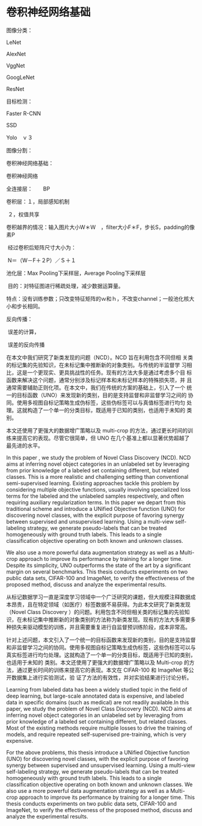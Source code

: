 # 卷积神经网络基础


图像分类：

LeNet

AlexNet

VggNet

GoogLeNet

ResNet

目标检测：

Faster R-CNN

SSD

Yolo　ｖ３

图像分割：



卷积神经网络基础：

卷积神经网络

全连接层：　　BP

卷积层：１，局部感知机制

​				２，权值共享　

​	卷积越界的情况：输入图片大小W＊Ｗ　，filter大小F＊F，步长S，padding的像素P

​	经过卷积后矩阵尺寸大小为：

​	N＝（W－F＋２P）／Ｓ＋１

池化层：Max Pooling下采样层，Average Pooling下采样层

​	目的：对特征图进行稀疏处理，减少数据运算量。

​	特点：没有训练参数；只改变特征矩阵的ｗ和ｈ，不改变channel；一般池化核大小和步长相同。

反向传播：

​	误差的计算，　　

​	误差的反向传播



在本文中我们研究了新类发现的问题（NCD）。NCD 旨在利用包含不同但相 关类的标记集的先验知识，在未标记集中推断新的对象类别。与传统的半监督学 习相比，这是一个更现实、更具挑战性的任务。现有的方法大多是通过考虑多个目 标函数来解决这个问题，通常分别涉及标记样本和未标记样本的特殊损失项，并 且通常需要辅助正则化项。在本文中，我们在传统的方案的基础上，引入了一个 统一的目标函数（UNO）来发现新的类别，目的是支持监督和非监督学习之间的 协同。使用多视图自标记策略生成伪标签，这些伪标签可以与真值标签进行均匀 处理。这就构造了一个单一的分类目标，既适用于已知的类别，也适用于未知的 类别。 

本文还使用了更强大的数据增广策略以及 multi-crop 的方法，通过更长时间的训练来提高它的表现。尽管它很简单，但 UNO 在几个基准上都以显著优势超越了 最先进的水平。

In this paper , we study the problem of Novel Class Discovery (NCD). NCD aims at inferring novel object categories in an unlabeled set by leveraging from prior knowledge of a labeled set containing different, but related classes. This is a more realistic and challenging setting than conventional semi-supervised learning. Existing approaches tackle this problem by considering multiple objective functions, usually involving specialized loss terms for the labeled and the unlabeled samples respectively, and often requiring auxiliary regularization terms. In this paper we depart from this traditional scheme and introduce a UNified Objective function (UNO) for discovering novel classes, with the explicit purpose of favoring synergy between supervised and unsupervised learning. Using a multi-view self-labeling strategy, we generate pseudo-labels that can be treated homogeneously with ground truth labels. This leads to a single classification objective operating on both known and unknown classes.

We also use a more powerful data augmentation strategy as well as a Multi-crop approach to improve its performance by training for a longer time. Despite its simplicity, UNO outperforms the state of the art by a significant margin on several benchmarks. This thesis conducts experiments on two public data sets, CIFAR-100 and ImageNet, to verify the effectiveness of the proposed method, discuss and analyze the experimental results.

从标记数据学习一直是深度学习领域中一个广泛研究的课题，但大规模注释数据成本昂贵，且在特定领域（如医疗）标签数据不易获得。为此本文研究了新类发现（Novel Class Discovery ）的问题。利用包含不同但相关类的标记集的先验知识，在未标记集中推断新的对象类别的方法称为新类发现。现有的方法大多需要多种损失来驱动模型的训练，并且需要重复进行自监督预训练阶段，成本非常高。

针对上述问题，本文引入了一个统一的目标函数来发现新的类别，目的是支持监督和非监督学习之间的协同。使用多视图自标记策略生成伪标签，这些伪标签可以与真实标签进行均匀处理。这就构造了一个单一的分类目标，既适用于已知的类别，也适用于未知的 类别。本文还使用了更强大的数据增广策略以及 Multi-crop 的方法，通过更长时间的训练来提高它的表现。本文在 CIFAR-100 和 ImageNet 等公开数据集上进行实验测试，验 证了方法的有效性，并对实验结果进行讨论分析。

Learning from labeled data has been a widely studied topic in the field of deep learning, but large-scale annotated data is expensive, and labeled data in specific domains (such as medical) are not readily available.In this paper, we study the problem of Novel Class Discovery (NCD). NCD aims at inferring novel object categories in an unlabeled set by leveraging from prior knowledge of a labeled set containing different, but related classes. Most of the existing methods require multiple losses to drive the training of models, and require repeated self-supervised pre-training, which is very expensive.

For the above problems, this thesis introduce a UNified Objective function (UNO) for discovering novel classes, with the explicit purpose of favoring synergy between supervised and unsupervised learning. Using a multi-view self-labeling strategy, we generate pseudo-labels that can be treated homogeneously with ground truth labels. This leads to a single classification objective operating on both known and unknown classes. We also use a more powerful data augmentation strategy as well as a Multi-crop approach to improve its performance by training for a longer time. This thesis conducts experiments on two public data sets, CIFAR-100 and ImageNet, to verify the effectiveness of the proposed method, discuss and analyze the experimental results.








